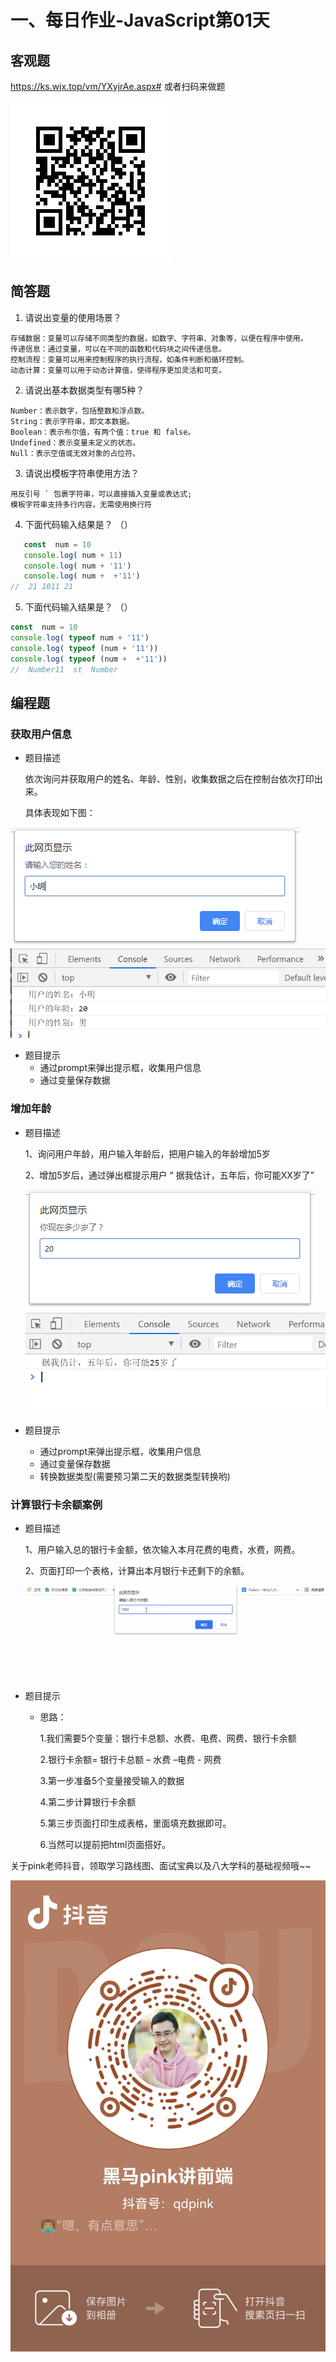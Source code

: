 # 一、每日作业-JavaScript第01天

## 客观题

https://ks.wjx.top/vm/YXyjrAe.aspx# 
或者扫码来做题

 <img src="images/qrcode.jpg">

## 简答题

1. 请说出变量的使用场景？

~~~
存储数据：变量可以存储不同类型的数据，如数字、字符串、对象等，以便在程序中使用。
传递信息：通过变量，可以在不同的函数和代码块之间传递信息。
控制流程：变量可以用来控制程序的执行流程，如条件判断和循环控制。
动态计算：变量可以用于动态计算值，使得程序更加灵活和可变。
~~~

2. 请说出基本数据类型有哪5种？

~~~
Number：表示数字，包括整数和浮点数。
String：表示字符串，即文本数据。
Boolean：表示布尔值，有两个值：true 和 false。
Undefined：表示变量未定义的状态。
Null：表示空值或无效对象的占位符。
~~~

3. 请说出模板字符串使用方法？

~~~
用反引号 ` 包裹字符串，可以直接插入变量或表达式;
模板字符串支持多行内容，无需使用换行符
~~~

4. 下面代码输入结果是？ （） 

```javascript
   const  num = 10
   console.log( num + 11)
   console.log( num + '11')
   console.log( num +  +'11')
//  21 1011 21 
```

5. 下面代码输入结果是？ （）

```javascript
const  num = 10
console.log( typeof num + '11')
console.log( typeof (num + '11'))
console.log( typeof (num +  +'11'))
//  Number11  st  Number
```

## 编程题

### 获取用户信息

- 题目描述

  依次询问并获取用户的姓名、年龄、性别，收集数据之后在控制台依次打印出来。

  具体表现如下图：


<img src="images/%E5%9B%BE%E7%89%871.png">

<img src="images/%E5%9B%BE%E7%89%874.png">

- 题目提示
  - 通过prompt来弹出提示框，收集用户信息
  - 通过变量保存数据

### 增加年龄

- 题目描述

  1、询问用户年龄，用户输入年龄后，把用户输入的年龄增加5岁

  2、增加5岁后，通过弹出框提示用户 “ 据我估计，五年后，你可能XX岁了”

  <img src="images/%E5%9B%BE%E7%89%875.png">

  <img src="images/%E5%9B%BE%E7%89%876.png">

- 题目提示

  - 通过prompt来弹出提示框，收集用户信息
  - 通过变量保存数据
  - 转换数据类型(需要预习第二天的数据类型转换哟)

### 计算银行卡余额案例

- 题目描述

  1、用户输入总的银行卡金额，依次输入本月花费的电费，水费，网费。

  2、页面打印一个表格，计算出本月银行卡还剩下的余额。

  <img src="images/111.gif">


- 题目提示

  - 思路：

    1.我们需要5个变量：银行卡总额、水费、电费、网费、银行卡余额

    2.银行卡余额= 银行卡总额 – 水费 –电费  - 网费  

    3.第一步准备5个变量接受输入的数据

    4.第二步计算银行卡余额 

    5.第三步页面打印生成表格，里面填充数据即可。

    6.当然可以提前把html页面搭好。

关于pink老师抖音，领取学习路线图、面试宝典以及八大学科的基础视频哦~~

<img src="./images/pink.jpg">
